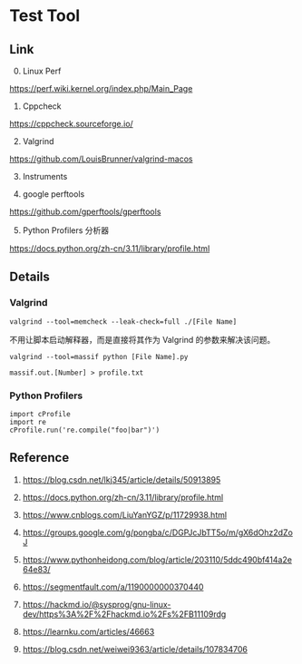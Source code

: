 # Test Tool


## Link

0. Linux Perf

https://perf.wiki.kernel.org/index.php/Main_Page

1. Cppcheck

https://cppcheck.sourceforge.io/


2. Valgrind

https://github.com/LouisBrunner/valgrind-macos

3. Instruments

4. google perftools

https://github.com/gperftools/gperftools

5. Python Profilers 分析器

https://docs.python.org/zh-cn/3.11/library/profile.html


## Details


### Valgrind

```
valgrind --tool=memcheck --leak-check=full ./[File Name]
```

不用让脚本启动解释器，而是直接将其作为 Valgrind 的参数来解决该问题。

```
valgrind --tool=massif python [File Name].py
```

```
massif.out.[Number] > profile.txt
```

### Python Profilers

```
import cProfile
import re
cProfile.run('re.compile("foo|bar")')
```


## Reference

1. https://blog.csdn.net/lkj345/article/details/50913895

2. https://docs.python.org/zh-cn/3.11/library/profile.html

3. https://www.cnblogs.com/LiuYanYGZ/p/11729938.html

4. https://groups.google.com/g/pongba/c/DGPJcJbTT5o/m/gX6dOhz2dZoJ

5. https://www.pythonheidong.com/blog/article/203110/5ddc490bf414a2e64e83/

6. https://segmentfault.com/a/1190000000370440

7. https://hackmd.io/@sysprog/gnu-linux-dev/https%3A%2F%2Fhackmd.io%2Fs%2FB11109rdg

8. https://learnku.com/articles/46663

9. https://blog.csdn.net/weiwei9363/article/details/107834706





